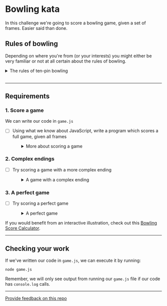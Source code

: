 # Bowling kata

In this challenge we're going to score a bowling game, given a set of frames. Easier said than done.

## Rules of bowling

Depending on where you're from (or your interests) you might either be very familiar or not at all certain about the rules of bowling. 

<details>
  <summary>The rules of ten-pin bowling</summary>
  
  Here we're **not** speaking of cricket, or lawn bowls! Ten pins in a lane, rental shoes that smell of disinfectant, coloured balls with holes that never seem to quite fit your fingers... **that's** the kind of bowling we want to score.

  * Each player usually gets two balls per **frame**. There are ten frames.
  * If a player knocks down all the pins with **one** ball, that's a **strike**.
    * A strike scores ten points **plus the score for the next two balls**.
  * If a player knocks down all the pins with **two** balls, that's a **spare**.
    * A spare scores ten points **plus the score for the next ball**.
  * If a player doesn't knock down all the pins in a frame, they just get one point for each pin they do manage to knock down.
  * On the tenth frame, if the first two balls contain a strike or make a spare, the player gets a third ball.
  * The maximum possible score (a "perfect game" of all strikes) is 300.

  [This WikiHow page](http://www.wikihow.com/Score-Bowling) has some more detail on how to keep score.
</details>
<br />

----

## Requirements

### 1. Score a game

We can write our code in `game.js`

- [ ] Using what we know about JavaScript, write a program which scores a full game, given all frames
  <details style="padding-left: 2em">
    <summary>More about scoring a game</summary>

    Assume we already know how many pins were knocked down in each frame. You can come up with your own way to represent that data, but we suggest you use something like this example:

    ```js
      const frames = [
        [1, 2], [6, 4], [5, 4], [10, 0], [7, 2], [10, 0], [10, 0], [5, 2], [7, 0], [4, 4]
      ]
    ```

    The score for this game is 119.
  </details>

### 2. Complex endings

- [ ] Try scoring a game with a more complex ending
  <details style="padding-left: 2em">
    <summary>A game with a complex ending</summary>

    The frames of a game with a more complex ending might look like:
    ```js
      const frames = [
        [1, 2], [6, 4], [5, 4], [10, 0], [7, 2], [10, 0], [10, 0], [5, 2], [7, 0], [10, 10, 10]
      ]
    ```
    
    The score for this game is 141.
  </details>

### 3. A perfect game

- [ ] Try scoring a perfect game
  <details style="padding-left: 2em">
    <summary>A perfect game</summary>

    The frames of a perfect game would look like:
    ```js
    const frames = [
      [10, 0], [10, 0], [10, 0], [10, 0], [10, 0], [10, 0], [10, 0], [10, 0], [10, 0], [10, 10, 10]
    ]
    ```

    The score for this game is 300.
  </details>

If you would benefit from an interactive illustration, check out this [Bowling Score Calculator](http://www.bowlinggenius.com/).

---
## Checking your work

If we've written our code in `game.js`, we can execute it by running:
```
node game.js
```
Remember, we will only see output from running our `game.js` file if our code has `console.log` calls.

---
[Provide feedback on this repo](https://docs.google.com/forms/d/e/1FAIpQLSfw4FGdWkLwMLlUaNQ8FtP2CTJdGDUv6Xoxrh19zIrJSkvT4Q/viewform?usp=pp_url&entry.1958421517=bowling-kata)
